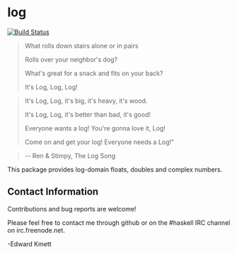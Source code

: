 log
===

[![Build Status](https://secure.travis-ci.org/ekmett/log.png?branch=master)](http://travis-ci.org/ekmett/log)

> What rolls down stairs alone or in pairs
>
> Rolls over your neighbor's dog?
>
> What's great for a snack and fits on your back?
>
> It's Log, Log, Log!

> It's Log, Log, it's big, it's heavy, it's wood.
>
> It's Log, Log, it's better than bad, it's good!
>
> Everyone wants a log! You're gonna love it, Log!
>
> Come on and get your log! Everyone needs a Log!"

> -- Ren & Stimpy, The Log Song

This package provides log-domain floats, doubles and complex numbers.

Contact Information
-------------------

Contributions and bug reports are welcome!

Please feel free to contact me through github or on the #haskell IRC channel on irc.freenode.net.

-Edward Kmett
